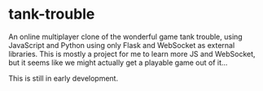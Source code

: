 # tank-trouble
An online multiplayer clone of the wonderful game tank trouble, using JavaScript and Python using only Flask and WebSocket as external libraries.
This is mostly a project for me to learn more JS and WebSocket, but it seems like we might actually get a playable game out of it...

This is still in early development.
